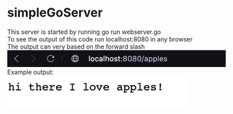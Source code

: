 # simpleGoServer
This server is started by running go run webserver.go
<br>
To see the output of this code run localhost:8080 in any browser
<br>
The output can very based on the forward slash
<img src = "https://github.com/flores58c/simpleGoServer/blob/main/Screen%20Shot%202021-03-19%20at%2012.11.14%20PM.png?raw=true">
<br>
Example output:
<img src = "https://github.com/flores58c/simpleGoServer/blob/main/Screen%20Shot%202021-03-19%20at%2012.11.18%20PM.png?raw=true">

